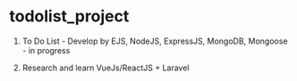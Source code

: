# todolist_project

1. To Do List - Develop by EJS, NodeJS, ExpressJS, MongoDB, Mongoose - in progress

2. Research and learn VueJs/ReactJS + Laravel 
